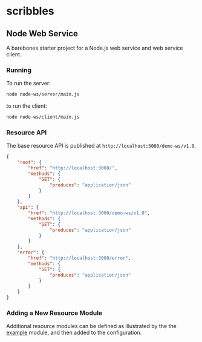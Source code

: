 # scribbles

## Node Web Service

A barebones starter project for a Node.js web service and web service client.

### Running

To run the server:

```sh
node node-ws/server/main.js
```
to run the client:

```sh
node node-ws/client/main.js
```

### Resource API

The base resource API is published at `http://localhost:3000/demo-ws/v1.0`.

```json
{
    "root": {
        "href": "http://localhost:3000/",
        "methods": {
            "GET": {
                "produces": "application/json"
            }
        }
    },
    "api": {
        "href": "http://localhost:3000/demo-ws/v1.0",
        "methods": {
            "GET": {
                "produces": "application/json"
            }
        }
    },
    "error": {
        "href": "http://localhost:3000/error",
        "methods": {
            "GET": {
                "produces": "application/json"
            }
        }
    }
}
```

### Adding a New Resource Module

Additional resource modules can be defined as illustrated by the the [example](./node-ws/server/resources/example.js)
module, and then added to the configuration.

